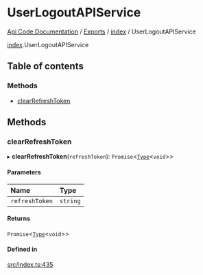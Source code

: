 # UserLogoutAPIService
 
[Api Code Documentation](../README.md) / [Exports](../modules.md) / [index](../modules/index.md) / UserLogoutAPIService

[index](../modules/index.md).UserLogoutAPIService

## Table of contents

### Methods

- [clearRefreshToken](index.UserLogoutAPIService.md#clearrefreshtoken)

## Methods

### clearRefreshToken

▸ **clearRefreshToken**(`refreshToken`): `Promise`\<[`Type`](../modules/result.md#type)\<`void`\>\>

#### Parameters

| Name | Type |
| :------ | :------ |
| `refreshToken` | `string` |

#### Returns

`Promise`\<[`Type`](../modules/result.md#type)\<`void`\>\>

#### Defined in

[src/index.ts:435](https://github.com/openkfw/TruBudget/blob/086d599/api/src/index.ts#L435)
